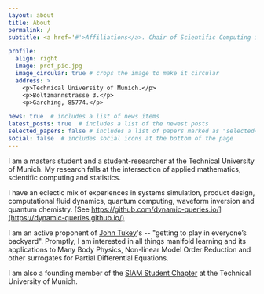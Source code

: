 ```yaml
---
layout: about
title: About
permalink: /
subtitle: <a href='#'>Affiliations</a>. Chair of Scientific Computing in Computer Science, TUM.

profile:
  align: right
  image: prof_pic.jpg
  image_circular: true # crops the image to make it circular
  address: >
    <p>Technical University of Munich.</p>
    <p>Boltzmannstrasse 3.</p>
    <p>Garching, 85774.</p>

news: true  # includes a list of news items
latest_posts: true  # includes a list of the newest posts
selected_papers: false # includes a list of papers marked as "selected={true}"
social: false  # includes social icons at the bottom of the page
---
```

I am a masters student and a student-researcher at the Technical University of Munich.
My research falls at the intersection of applied mathematics, scientific computing and statistics.

I have an eclectic mix of experiences in systems simulation, product design, computational fluid dynamics, quantum computing, waveform inversion and quantum chemistry. [See https://github.com/dynamic-queries.io/](https://dynamic-queries.github.io/)

I am an active proponent of 
[John Tukey](https://nationalmedals.org/laureate/john-wilder-tukey/)'s -- "getting to play in everyone’s backyard". Promptly, I am interested in all things manifold learning and its applications to Many Body Physics, Non-linear Model Order Reduction and other surrogates for Partial Differential Equations.

I am also a founding member of the [SIAM Student Chapter](https://siam-munich-chapter.github.io/SIAM_Munich.io/) at the Technical University of Munich.

